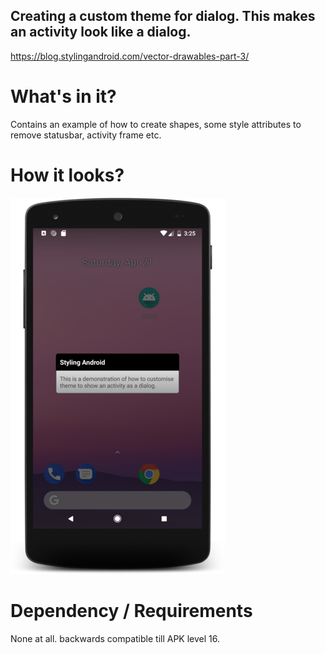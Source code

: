 ## Creating a custom theme for dialog. This makes an activity look like a dialog.

https://blog.stylingandroid.com/vector-drawables-part-3/

# What's in it?
Contains an example of how to create shapes, some style attributes to remove statusbar, activity frame etc.


# How it looks?

![alt text](https://github.com/sahilpatel14/StylingAndroidAnimations/blob/shape-drawables-part-1-2-3/custom_dialog_screen_shot.png)

# Dependency / Requirements

None at all. backwards compatible till APK level 16.
